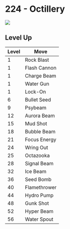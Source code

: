 # 224 - Octillery
![][224]

## Level Up

Level | Move
---   | ---
  1   | Rock Blast
  1   | Flash Cannon
  1   | Charge Beam
  1   | Water Gun
  1   | Lock-On
  6   | Bullet Seed
  9   | Psybeam
 12   | Aurora Beam
 15   | Mud Shot
 18   | Bubble Beam
 21   | Focus Energy
 24   | Wring Out
 25   | Octazooka
 28   | Signal Beam
 32   | Ice Beam
 36   | Seed Bomb
 40   | Flamethrower
 44   | Hydro Pump
 48   | Gunk Shot
 52   | Hyper Beam
 56   | Water Spout



[224]: /img/pokemon/224.png
